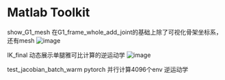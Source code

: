 # Matlab Toolkit
show_G1_mesh 在G1_frame_whole_add_joint的基础上除了可视化骨架坐标系，还有mesh
![image](https://github.com/user-attachments/assets/0fbc7651-db6e-4c87-aff4-db9570468316)

IK_final 动态展示单腿雅可比计算的逆运动学
![image](https://github.com/user-attachments/assets/8ab70e9d-3d76-46eb-ba48-40d0f90f5554)

test_jacobian_batch_warm pytorch 并行计算4096个env 逆运动学